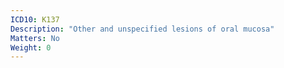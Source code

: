 ```yaml
---
ICD10: K137
Description: "Other and unspecified lesions of oral mucosa"
Matters: No
Weight: 0
---
```


